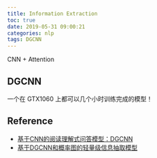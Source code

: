 ```yaml
---
title: Information Extraction
toc: true
date: 2019-05-31 09:00:21
categories: nlp
tags: DGCNN
---
```


<!--<a href="/2019/06/30/nlp/BERT/" target="_self"><img src="/images/nlp/Bert-Ernie-logo.jpg" width="550" alt="Bert-Ernie" />
</a>-->

CNN + Attention


<!-- more -->

## DGCNN

一个在 GTX1060 上都可以几个小时训练完成的模型！

## Reference

- [基于CNN的阅读理解式问答模型：DGCNN][2]
- [基于DGCNN和概率图的轻量级信息抽取模型](https://kexue.fm/archives/6671)


[2]: https://zhuanlan.zhihu.com/p/35755367?group_id=969333287374770176

